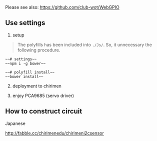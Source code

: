 Please see also: https://github.com/club-wot/WebGPIO

## Use settings

 1. setup

> The polyfills has been included into `./Js/`.
> So, it unnecessary the following procedure.

```
~~# settings~~
~~npm i -g bower~~

~~# polyfill install~~
~~bower install~~

```

 2. deployment to chirimen

 3. enjoy PCA9685 (servo driver)


## How to construct circuit

Japanese

http://fabble.cc/chirimenedu/chirimeni2csensor


